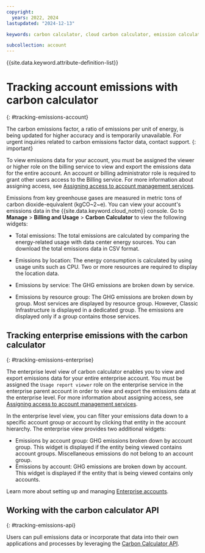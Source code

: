 ```yaml
---
copyright:
  years: 2022, 2024
lastupdated: "2024-12-13"

keywords: carbon calculator, cloud carbon calculator, emission calculator, carbon footprint, sustainability, FAQs

subcollection: account
---
```


{{site.data.keyword.attribute-definition-list}}

# Tracking account emissions with carbon calculator
{: #tracking-emissions-account}

The carbon emissions factor, a ratio of emissions per unit of energy, is being updated for higher accuracy and is temporarily unavailable. For urgent inquiries related to carbon emissions factor data, contact support.
{: important}

To view emissions data for your account, you must be assigned the viewer or higher role on the billing service to view and export the emissions data for the entire account. An account or billing administrator role is required to grant other users access to the Billing service. For more information about assigning access, see [Assigning access to account management services](/docs/account?topic=account-account-services&interface=api#billing-acct-mgmt-api).

Emissions from key greenhouse gases are measured in metric tons of carbon dioxide-equivalent (kgCO~2~e). You can view your account's emissions data in the {{site.data.keyword.cloud_notm}} console. Go to **Manage** > **Billing and Usage** > **Carbon Calculator** to view the following widgets:

* Total emissions: The total emissions are calculated by comparing the energy-related usage with data center energy sources. You can download the total emissions data in CSV format.

* Emissions by location: The energy consumption is calculated by using usage units such as CPU. Two or more resources are required to display the location data.

* Emissions by service: The GHG emissions are broken down by service.

* Emissions by resource group: The GHG emissions are broken down by group. Most services are displayed by resource group. However, Classic Infrastructure is displayed in a dedicated group. The emissions are displayed only if a group contains those services.

## Tracking enterprise emissions with the carbon calculator
{: #tracking-emissions-enterprise}

The enterprise level view of carbon calculator enables you to view and export emissions data for your entire enterprise account. You must be assigned the `Usage report viewer` role on the enterprise service in the enterprise parent account in order to view and export the emissions data at the enterprise level. For more information about assigning access, see [Assigning access to account management services](/docs/account?topic=account-account-services&interface=api#billing-acct-mgmt-api).

In the enterprise level view, you can filter your emissions data down to a specific account group or account by clicking that entity in the account hierarchy. The enterprise view provides two additional widgets:

* Emissions by account group: GHG emissions broken down by account group. This widget is displayed if the entity being viewed contains account groups. Miscellaneous emissions do not belong to an account group.
* Emissions by account: GHG emissions are broken down by account. This widget is displayed if the entity that is being viewed contains only accounts.

Learn more about setting up and managing [Enterprise accounts](/docs/enterprise-management?topic=enterprise-management-what-is-enterprise).

## Working with the carbon calculator API
{: #tracking-emissions-api}

Users can pull emissions data or incorporate that data into their own applications and processes by leveraging the [Carbon Calculator API](/apidocs/carbon-calculator).
